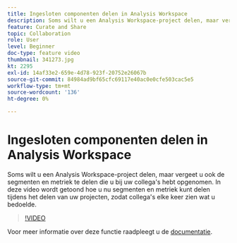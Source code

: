 ```yaml
---
title: Ingesloten componenten delen in Analysis Workspace
description: Soms wilt u een Analysis Workspace-project delen, maar vergeet u ook de segmenten en metriek te delen die u bij uw collega's hebt opgenomen. In deze video wordt getoond hoe u nu segmenten en metriek kunt delen tijdens het delen van uw projecten, zodat collega's elke keer zien wat u bedoelde.
feature: Curate and Share
topic: Collaboration
role: User
level: Beginner
doc-type: feature video
thumbnail: 341273.jpg
kt: 2295
exl-id: 14af33e2-659e-4d78-923f-20752e26067b
source-git-commit: 84984ad9bf65cfc69117e40ac0e0cfe503cac5e5
workflow-type: tm+mt
source-wordcount: '136'
ht-degree: 0%

---
```


# Ingesloten componenten delen in Analysis Workspace

Soms wilt u een Analysis Workspace-project delen, maar vergeet u ook de segmenten en metriek te delen die u bij uw collega&#39;s hebt opgenomen. In deze video wordt getoond hoe u nu segmenten en metriek kunt delen tijdens het delen van uw projecten, zodat collega&#39;s elke keer zien wat u bedoelde.

>[!VIDEO](https://video.tv.adobe.com/v/341273/?quality=12&learn=on)

Voor meer informatie over deze functie raadpleegt u de [documentatie](https://experienceleague.adobe.com/docs/analytics/analyze/analysis-workspace/curate-share/curate.html?lang=en).
